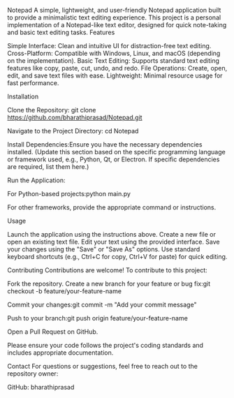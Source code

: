 Notepad
A simple, lightweight, and user-friendly Notepad application built to provide a minimalistic text editing experience. This project is a personal implementation of a Notepad-like text editor, designed for quick note-taking and basic text editing tasks.
Features

Simple Interface: Clean and intuitive UI for distraction-free text editing.
Cross-Platform: Compatible with Windows, Linux, and macOS (depending on the implementation).
Basic Text Editing: Supports standard text editing features like copy, paste, cut, undo, and redo.
File Operations: Create, open, edit, and save text files with ease.
Lightweight: Minimal resource usage for fast performance.

Installation

Clone the Repository:
git clone https://github.com/bharathiprasad/Notepad.git


Navigate to the Project Directory:
cd Notepad


Install Dependencies:Ensure you have the necessary dependencies installed. (Update this section based on the specific programming language or framework used, e.g., Python, Qt, or Electron. If specific dependencies are required, list them here.)

Run the Application:

For Python-based projects:python main.py


For other frameworks, provide the appropriate command or instructions.



Usage

Launch the application using the instructions above.
Create a new file or open an existing text file.
Edit your text using the provided interface.
Save your changes using the "Save" or "Save As" options.
Use standard keyboard shortcuts (e.g., Ctrl+C for copy, Ctrl+V for paste) for quick editing.

Contributing
Contributions are welcome! To contribute to this project:

Fork the repository.
Create a new branch for your feature or bug fix:git checkout -b feature/your-feature-name


Commit your changes:git commit -m "Add your commit message"


Push to your branch:git push origin feature/your-feature-name


Open a Pull Request on GitHub.

Please ensure your code follows the project's coding standards and includes appropriate documentation.

Contact
For questions or suggestions, feel free to reach out to the repository owner:

GitHub: bharathiprasad
